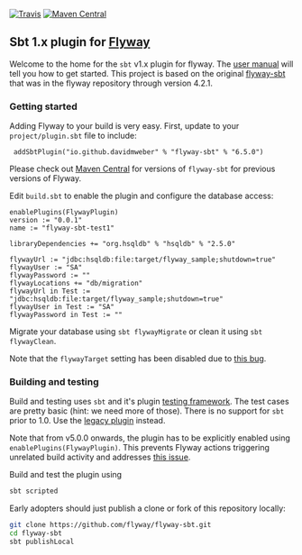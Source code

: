 
[![Travis](https://img.shields.io/travis/flyway/flyway-sbt.svg)](https://travis-ci.org/flyway/flyway-sbt)
[![Maven Central](https://img.shields.io/maven-central/v/io.github.davidmweber/flyway-sbt.svg)](https://search.maven.org/#search%7Cga%7C1%7Cg%3A%22io.github.davidmweber%22%20AND%20a%3A%22flyway-sbt%22)

## Sbt 1.x plugin for [Flyway](https://flywaydb.org)

Welcome to the home for the `sbt` v1.x plugin for flyway. The [user manual](https://davidmweber.github.io/flyway-sbt-docs/)
will tell you how to get started. This project is based on the original 
[flyway-sbt](https://github.com/flyway/flyway/tree/flyway-4.2.0/flyway-sbt) that was in the flyway repository through 
version 4.2.1.

### Getting started
Adding Flyway to your build is very easy. First, update to your `project/plugin.sbt` file to include:
```sbtshell
 addSbtPlugin("io.github.davidmweber" % "flyway-sbt" % "6.5.0")
```
Please check out [Maven Central](https://search.maven.org/search?q=g:io.github.davidmweber%20AND%20a:flyway-sbt&core=gav) 
for versions of `flyway-sbt` for previous versions of Flyway.

Edit `build.sbt` to enable the plugin and configure the database access:
```sbtshell
enablePlugins(FlywayPlugin)
version := "0.0.1"
name := "flyway-sbt-test1"

libraryDependencies += "org.hsqldb" % "hsqldb" % "2.5.0"

flywayUrl := "jdbc:hsqldb:file:target/flyway_sample;shutdown=true"
flywayUser := "SA"
flywayPassword := ""
flywayLocations += "db/migration"
flywayUrl in Test := "jdbc:hsqldb:file:target/flyway_sample;shutdown=true"
flywayUser in Test := "SA"
flywayPassword in Test := ""

```

Migrate your database using `sbt flywayMigrate` or clean it using `sbt flywayClean`.

Note that the `flywayTarget` setting has been disabled due to [this bug](https://github.com/flyway/flyway/issues/1919).

### Building and testing
Build and testing uses `sbt` and it's plugin [testing framework](http://www.scala-sbt.org/1.x/docs/Testing-sbt-plugins.html). 
The test cases are pretty basic (hint: we need more of those). There is no support for `sbt` prior to 1.0. Use the 
[legacy plugin](https://github.com/flyway/flyway/tree/master/flyway-sbt) instead.

Note that from v5.0.0 onwards, the plugin has to be explicitly enabled using `enablePlugins(FlywayPlugin)`. This prevents
Flyway actions triggering unrelated build activity and addresses [this issue](https://github.com/flyway/flyway/issues/1329).

Build and test the plugin using

```bash
sbt scripted
```

Early adopters should just publish a clone or fork of this repository locally:
```bash
git clone https://github.com/flyway/flyway-sbt.git
cd flyway-sbt
sbt publishLocal
```
